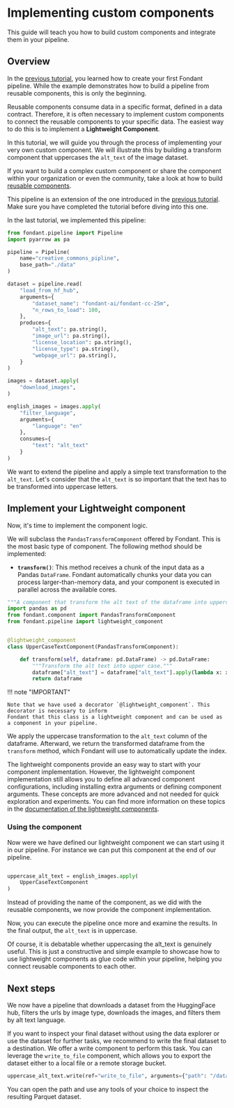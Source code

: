# Implementing custom components

This guide will teach you how to build custom components and integrate them in your pipeline.

## Overview

In the [previous tutorial](/build_a_simple_pipeline.md), you learned how to create your first
Fondant pipeline. While the example demonstrates how to build a pipeline from reusable components,
this is only the beginning.

Reusable components consume data in a specific format, defined in a data contract.
Therefore, it is often necessary to implement custom components to connect the reusable components to your
specific data. The easiest way to do this is to implement a **Lightweight Component**. 

In this tutorial, we will guide you through the process of implementing your very own custom
component. We will illustrate this by building a transform component that uppercases the `alt_text` of the image dataset.

If you want to build a complex custom component or share the component within your organization or even the community, 
take a look at how to build [reusable components](../components/containerized_components.md).

This pipeline is an extension of the one introduced in
the [previous tutorial](../guides/build_a_simple_pipeline.md).
Make sure you have completed the tutorial before diving into this one.

In the last tutorial, we implemented this pipeline:

```python
from fondant.pipeline import Pipeline
import pyarrow as pa

pipeline = Pipeline(
    name="creative_commons_pipline",
    base_path="./data"
)

dataset = pipeline.read(
    "load_from_hf_hub",
    arguments={
        "dataset_name": "fondant-ai/fondant-cc-25m",
        "n_rows_to_load": 100,
    },
    produces={
        "alt_text": pa.string(),
        "image_url": pa.string(),
        "license_location": pa.string(),
        "license_type": pa.string(),
        "webpage_url": pa.string(),
    }
)

images = dataset.apply(
    "download_images",
)

english_images = images.apply(
    "filter_language",
    arguments={
        "language": "en"
    },
    consumes={
        "text": "alt_text"
    }
)
```

We want to extend the pipeline and apply a simple text transformation to the `alt_text`. Let's
consider that the `alt_text` is so important that the text has to be transformed into uppercase
letters.

## Implement your  Lightweight component

Now, it's time to implement the component logic.

We will subclass the `PandasTransformComponent` offered by Fondant. This is the most basic type
of component. The following method should be implemented:

- **`transform()`**: This method receives a chunk of the input data as a Pandas `DataFrame`.
  Fondant automatically chunks your data you can process larger-than-memory data, and your
  component is executed in parallel across the available cores.

```python
"""A component that transform the alt text of the dataframe into uppercase."""
import pandas as pd
from fondant.component import PandasTransformComponent
from fondant.pipeline import lightweight_component


@lightweight_component
class UpperCaseTextComponent(PandasTransformComponent):

    def transform(self, dataframe: pd.DataFrame) -> pd.DataFrame:
        """Transform the alt text into upper case."""
        dataframe["alt_text"] = dataframe["alt_text"].apply(lambda x: x.upper())
        return dataframe
```

!!! note "IMPORTANT"

    Note that we have used a decorator `@lightweight_component`. This decorator is necessary to inform
    Fondant that this class is a lightweight component and can be used as a component in your pipeline.

We apply the uppercase transformation to the `alt_text` column of the dataframe. Afterward, we
return the transformed dataframe from the `transform` method, which Fondant will use to
automatically update the index.

The lightweight components provide an easy way to start with your component implementation. However, the
lightweight component implementation still allows you to define all advanced component configurations,
including installing extra arguments or defining component arguments. These concepts are more
advanced and not needed for quick exploration and experiments. You can find more information on
these topics in
the [documentation of the lightweight components](../components/lightweight_components.md).

### Using the component

Now were we have defined our lightweight component we can start using it in our pipeline.
For instance we can put this component at the end of our pipeline.

```python

uppercase_alt_text = english_images.apply(
    UpperCaseTextComponent
)

```

Instead of providing the name of the component, as we did with the reusable components,
we now provide the component implementation.

Now, you can execute the pipeline once more and examine the results. In the final output,
the `alt_text` is in uppercase.

Of course, it is debatable whether uppercasing the alt_text is genuinely useful. This is just a
constructive and simple example to showcase how to use lightweight components as glue code within your
pipeline, helping you connect reusable components to each other.

## Next steps

We now have a pipeline that downloads a dataset from the HuggingFace hub, filters the urls by
image type, downloads the images, and filters them by alt text language.

If you want to inspect your final dataset without using the data explorer or use the 
dataset for further tasks, we recommend to write the final dataset to a destination. 
We offer a write component to perform this task. You can leverage the `write_to_file` component, 
which allows you to export the dataset either to a local file or a remote storage bucket.

```python
uppercase_alt_text.write(ref="write_to_file", arguments={"path": "/data/export"})
```

You can open the path and use any tools of your choice to inspect the resulting Parquet dataset.
